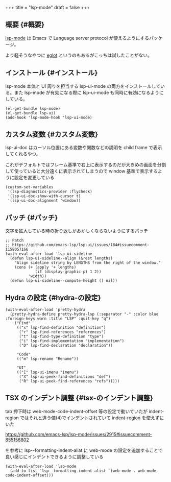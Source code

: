 +++
title = "lsp-mode"
draft = false
+++

## 概要 {#概要}

[lsp-mode](https://github.com/emacs-lsp/lsp-mode) は Emacs で Language server protocol が使えるようにするパッケージ。

より軽そうなやつに [eglot](https://github.com/joaotavora/eglot) というのもあるがこっちは試したことがない。


## インストール {#インストール}

lsp-mode 本体と
UI 周りを担当する lsp-ui-mode の両方をインストールしている。また lsp-mode が有効になる際に lsp-ui-mode も同時に有効になるようにしている。

```emacs-lisp
(el-get-bundle lsp-mode)
(el-get-bundle lsp-ui)
(add-hook 'lsp-mode-hook 'lsp-ui-mode)
```


## カスタム変数 {#カスタム変数}

lsp-ui-doc はカーソル位置にある変数や関数などの説明を child frame で表示してくれるやつ。

これがデフォルトではフレーム基準で右上に表示するのだが大きめの画面を分割して使っていると大分遠くに表示されてしまうので
window 基準で表示するように設定を変更している

```emacs-lisp
(custom-set-variables
 '(lsp-diagnostics-provider :flycheck)
 '(lsp-ui-doc-show-with-cursor t)
 '(lsp-ui-doc-alignment 'window))
```


## パッチ {#パッチ}

文字を拡大している時の折り返しがおかしくならないようにするパッチ

```emacs-lisp
;; Patch
;; https://github.com/emacs-lsp/lsp-ui/issues/184#issuecomment-1158057166
(with-eval-after-load 'lsp-ui-sideline
  (defun lsp-ui-sideline--align (&rest lengths)
    "Align sideline string by LENGTHS from the right of the window."
    (cons (+ (apply '+ lengths)
             (if (display-graphic-p) 1 2))
          'width))
  (defun lsp-ui-sideline--compute-height () nil))
```


## Hydra の設定 {#hydra-の設定}

```emacs-lisp
(with-eval-after-load 'pretty-hydra
  (pretty-hydra-define pretty-hydra-lsp (:separator "-" :color blue :foreign-keys warn :title "LSP" :quit-key "q")
    ("Find"
     (("x" lsp-find-definition "definition")
      ("r" lsp-find-references "references")
      ("t" lsp-find-type-definition "type")
      ("i" lsp-find-implementation "implementation")
      ("D" lsp-find-declaration "declaration"))

     "Code"
     (("m" lsp-rename "Rename"))

     "UI"
     (("I" lsp-ui-imenu "imenu")
      ("X" lsp-ui-peek-find-definitions "def")
      ("R" lsp-ui-peek-find-references "refs")))))
```


## TSX のインデント調整 {#tsx-のインデント調整}

tab 押下時は web-mode-code-indent-offset 等の設定で動いていたが
indent-region ではそれと違う値(4)でインデントされていて
indent-region を使えずにいた

<https://github.com/emacs-lsp/lsp-mode/issues/2915#issuecomment-855156802>

を参考に
lsp--formatting-indent-aliat に web-mode の設定を追加することで良い感じにインデントできるように調整している

```emacs-lisp
(with-eval-after-load 'lsp-mode
  (add-to-list 'lsp--formatting-indent-alist `(web-mode . web-mode-code-indent-offset)))
```
